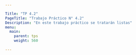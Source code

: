 ```yaml
---

Title: "TP 4.2"
PageTitle: "Trabajo Práctico N° 4.2"
Description: "En este trabajo práctico se tratarán listas"
menu:
  main:
    parent: tps
    weight: 560
    
---
```




